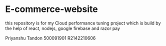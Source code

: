 # E-commerce-website
this repository is for my Cloud performance tuning project which is build by the help of react, nodejs,  google firebase and razor pay

Priyanshu Tandon
500091901
R2142210606
